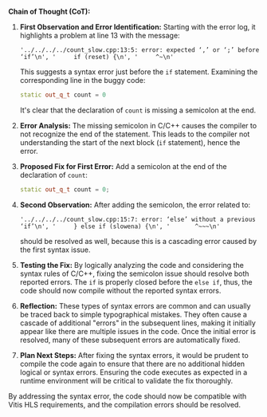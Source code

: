 **Chain of Thought (CoT):**

1. **First Observation and Error Identification:**
   Starting with the error log, it highlights a problem at line 13 with the message:
   ```
   '../../../../count_slow.cpp:13:5: error: expected ‘,’ or ‘;’ before ‘if’\n', '     if (reset) {\n', '     ^~\n'
   ```
   This suggests a syntax error just before the `if` statement. Examining the corresponding line in the buggy code:
   ```cpp
   static out_q_t count = 0
   ```
   It's clear that the declaration of `count` is missing a semicolon at the end.

2. **Error Analysis:**
   The missing semicolon in C/C++ causes the compiler to not recognize the end of the statement. This leads to the compiler not understanding the start of the next block (`if` statement), hence the error.

3. **Proposed Fix for First Error:**
   Add a semicolon at the end of the declaration of `count`:
   ```cpp
   static out_q_t count = 0;
   ```

4. **Second Observation:**
   After adding the semicolon, the error related to:
   ```
   '../../../../count_slow.cpp:15:7: error: ‘else’ without a previous ‘if’\n', '     } else if (slowena) {\n', '       ^~~~\n'
   ```
   should be resolved as well, because this is a cascading error caused by the first syntax issue.

5. **Testing the Fix:**
   By logically analyzing the code and considering the syntax rules of C/C++, fixing the semicolon issue should resolve both reported errors. The `if` is properly closed before the `else if`, thus, the code should now compile without the reported syntax errors.

6. **Reflection:**
   These types of syntax errors are common and can usually be traced back to simple typographical mistakes. They often cause a cascade of additional "errors" in the subsequent lines, making it initially appear like there are multiple issues in the code. Once the initial error is resolved, many of these subsequent errors are automatically fixed.

7. **Plan Next Steps:**
   After fixing the syntax errors, it would be prudent to compile the code again to ensure that there are no additional hidden logical or syntax errors. Ensuring the code executes as expected in a runtime environment will be critical to validate the fix thoroughly.

By addressing the syntax error, the code should now be compatible with Vitis HLS requirements, and the compilation errors should be resolved.